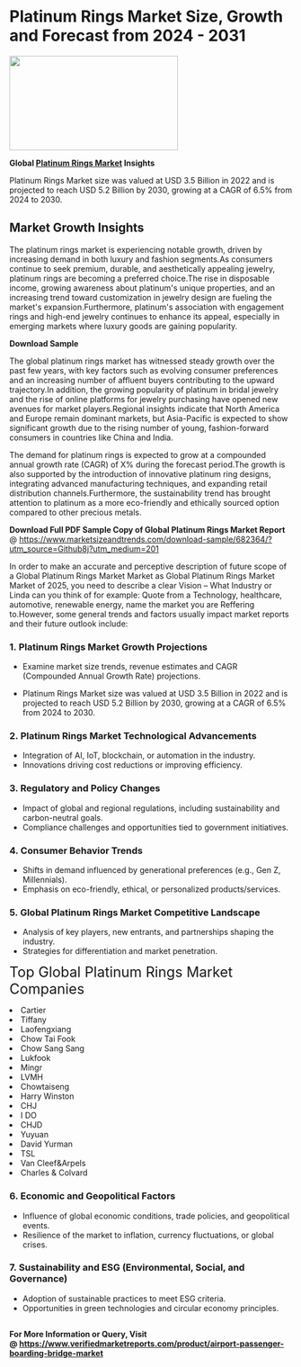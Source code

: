 <H1>Platinum Rings Market Size, Growth and Forecast from 2024 - 2031</H1><img class="aligncenter size-medium wp-image-584254" src="https://thirdeyenews.in/wp-content/uploads/2024/09/Global-Market-Research-300x168.jpeg" alt="" width="300" height="168" /><p><strong>Global&nbsp;<a href="https://www.marketsizeandtrends.com/download-sample/682364/?utm_source=Github8j?utm_medium=201">Platinum Rings Market</a> Insights</strong></p><p>Platinum Rings Market size was valued at USD 3.5 Billion in 2022 and is projected to reach USD 5.2 Billion by 2030, growing at a CAGR of 6.5% from 2024 to 2030.</p><p><h2>Market Growth Insights</h2> <p>The platinum rings market is experiencing notable growth, driven by increasing demand in both luxury and fashion segments.As consumers continue to seek premium, durable, and aesthetically appealing jewelry, platinum rings are becoming a preferred choice.The rise in disposable income, growing awareness about platinum's unique properties, and an increasing trend toward customization in jewelry design are fueling the market's expansion.Furthermore, platinum's association with engagement rings and high-end jewelry continues to enhance its appeal, especially in emerging markets where luxury goods are gaining popularity.</p> <p><strong>Download Sample</strong></p> <p>The global platinum rings market has witnessed steady growth over the past few years, with key factors such as evolving consumer preferences and an increasing number of affluent buyers contributing to the upward trajectory.In addition, the growing popularity of platinum in bridal jewelry and the rise of online platforms for jewelry purchasing have opened new avenues for market players.Regional insights indicate that North America and Europe remain dominant markets, but Asia-Pacific is expected to show significant growth due to the rising number of young, fashion-forward consumers in countries like China and India.</p> <p>The demand for platinum rings is expected to grow at a compounded annual growth rate (CAGR) of X% during the forecast period.The growth is also supported by the introduction of innovative platinum ring designs, integrating advanced manufacturing techniques, and expanding retail distribution channels.Furthermore, the sustainability trend has brought attention to platinum as a more eco-friendly and ethically sourced option compared to other precious metals.</p> <p><span class=""><strong>Download Full PDF Sample Copy of Global Platinum Rings Market Report</strong> @ <a href="https://www.marketsizeandtrends.com/download-sample/682364/?utm_source=Github8j?utm_medium=201" target="_blank">https://www.marketsizeandtrends.com/download-sample/682364/?utm_source=Github8j?utm_medium=201</a></span></p><p>In order to make an accurate and perceptive description of future scope of a Global&nbsp;Platinum Rings Market Market as Global&nbsp;Platinum Rings Market Market of 2025, you need to describe a clear Vision &ndash; What Industry or Linda can you think of for example: Quote from a Technology, healthcare, automotive, renewable energy, name the market you are Reffering to.However, some general trends and factors usually impact market reports and their future outlook include:</p><h3>1.&nbsp;<strong>Platinum Rings Market Growth Projections</strong></h3><ul><li>Examine market size trends, revenue estimates and CAGR (Compounded Annual Growth Rate) projections.</li><li><p>Platinum Rings Market size was valued at USD 3.5 Billion in 2022 and is projected to reach USD 5.2 Billion by 2030, growing at a CAGR of 6.5% from 2024 to 2030.</p></li></ul><h3>2.&nbsp;<strong>Platinum Rings Market Technological Advancements</strong></h3><ul><li>Integration of AI, IoT, blockchain, or automation in the industry.</li><li>Innovations driving cost reductions or improving efficiency.</li></ul><h3>3.&nbsp;<strong>Regulatory and Policy Changes</strong></h3><ul><li>Impact of global and regional regulations, including sustainability and carbon-neutral goals.</li><li>Compliance challenges and opportunities tied to government initiatives.</li></ul><h3>4.&nbsp;<strong>Consumer Behavior Trends</strong></h3><ul><li>Shifts in demand influenced by generational preferences (e.g., Gen Z, Millennials).</li><li>Emphasis on eco-friendly, ethical, or personalized products/services.</li></ul><h3>5.&nbsp;<strong>Global Platinum Rings Market Competitive Landscape</strong></h3><ul><li>Analysis of key players, new entrants, and partnerships shaping the industry.</li><li>Strategies for differentiation and market penetration.</li></ul><p data-pm-slice="1 1 []"><span style="color: inherit; font-family: inherit; font-size: 25px;">Top Global Platinum Rings Market Companies</span></p><div class="" data-test-id=""><p><li>Cartier</li><li> Tiffany</li><li> Laofengxiang</li><li> Chow Tai Fook</li><li> Chow Sang Sang</li><li> Lukfook</li><li> Mingr</li><li> LVMH</li><li> Chowtaiseng</li><li> Harry Winston</li><li> CHJ</li><li> I DO</li><li> CHJD</li><li> Yuyuan</li><li> David Yurman</li><li> TSL</li><li> Van Cleef&Arpels</li><li> Charles & Colvard</li></p></div><h3>6.&nbsp;<strong>Economic and Geopolitical Factors</strong></h3><ul><li>Influence of global economic conditions, trade policies, and geopolitical events.</li><li>Resilience of the market to inflation, currency fluctuations, or global crises.</li></ul><h3>7.&nbsp;<strong>Sustainability and ESG (Environmental, Social, and Governance)</strong></h3><ul><li>Adoption of sustainable practices to meet ESG criteria.</li><li>Opportunities in green technologies and circular economy principles.</li></ul><h2><strong style="font-size: 14px;">For More Information or Query, Visit @&nbsp;</strong><a style="background-color: #ffffff; font-size: 14px;" href="https://www.marketsizeandtrends.com/report/platinum-rings-market/" target="_blank">https://www.verifiedmarketreports.com/product/airport-passenger-boarding-bridge-market</a></h2>